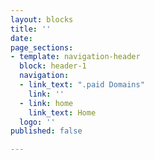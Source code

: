 ```yaml
---
layout: blocks
title: ''
date: 
page_sections:
- template: navigation-header
  block: header-1
  navigation:
  - link_text: ".paid Domains"
    link: ''
  - link: home
    link_text: Home
  logo: ''
published: false

---
```

